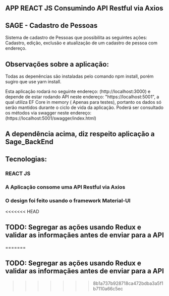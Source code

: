 ## APP REACT JS Consumindo API Restful via Axios
## SAGE - Cadastro de Pessoas 
Sistema de cadastro de Pessoas que possibilita as seguintes ações:
Cadastro, edição, exclusão e atualização de um cadastro de pessoa com endereço.

## Observações sobre a aplicação:
Todas as depenências são instaladas pelo comando npm install, porém sugiro que use yarn install.

Esta aplicação rodará no seguinte endereço: (http://localhost:3000) e depende de estar rodando API neste endereço: 
"https://localhost:5001", a qual utiliza EF Core in memory ( Apenas para testes),
portanto os dados só serão mantidos durante o ciclo de vida da aplicação.
Poderá ser consultado os métodos via swagger neste endereço: (https://localhost:5001/swagger/index.html)

## A dependência acima, diz respeito aplicação a Sage_BackEnd

## Tecnologias:
### REACT JS
### A Aplicação consome uma API Restful via Axios
### O design foi feito usando o framework Material-UI

<<<<<<< HEAD
## TODO: Segregar as ações usando Redux e validar as informaçães antes de enviar para a API
=======
## TODO: Segregar as ações usando Redux e validar as informaçães antes de enviar para a API
>>>>>>> 8b1a737b928718ca472bdba3a5f1b7110a66c5ec
